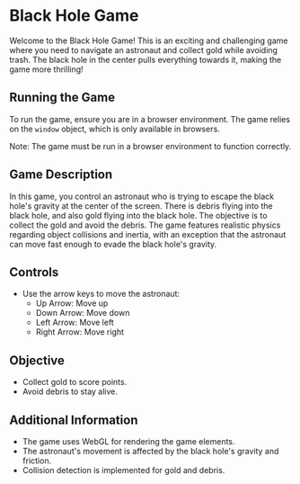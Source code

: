# Black Hole Game

Welcome to the Black Hole Game! This is an exciting and challenging game where you need to navigate an astronaut and collect gold while avoiding trash. The black hole in the center pulls everything towards it, making the game more thrilling!

## Running the Game

To run the game, ensure you are in a browser environment. The game relies on the `window` object, which is only available in browsers.

Note: The game must be run in a browser environment to function correctly.

## Game Description

In this game, you control an astronaut who is trying to escape the black hole's gravity at the center of the screen. There is debris flying into the black hole, and also gold flying into the black hole. The objective is to collect the gold and avoid the debris. The game features realistic physics regarding object collisions and inertia, with an exception that the astronaut can move fast enough to evade the black hole's gravity.

## Controls

- Use the arrow keys to move the astronaut:
  - Up Arrow: Move up
  - Down Arrow: Move down
  - Left Arrow: Move left
  - Right Arrow: Move right

## Objective

- Collect gold to score points.
- Avoid debris to stay alive.

## Additional Information

- The game uses WebGL for rendering the game elements.
- The astronaut's movement is affected by the black hole's gravity and friction.
- Collision detection is implemented for gold and debris.
